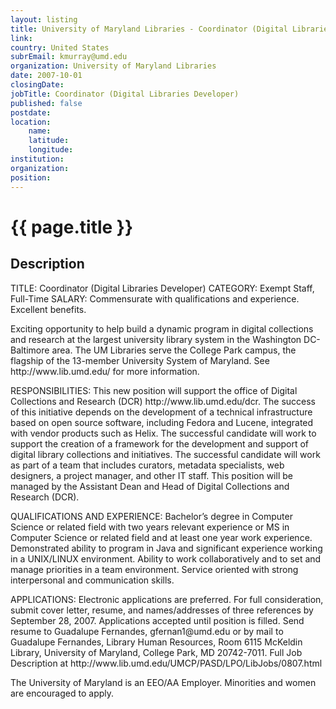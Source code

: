 ```yaml
---
layout: listing
title: University of Maryland Libraries - Coordinator (Digital Libraries Developer)
link:
country: United States
subrEmail: kmurray@umd.edu
organization: University of Maryland Libraries 
date: 2007-10-01
closingDate: 
jobTitle: Coordinator (Digital Libraries Developer)
published: false
postdate:
location:
	name: 
	latitude: 
	longitude: 
institution: 
organization: 
position: 
--- 
```



# {{ page.title }}

## Description


<p>TITLE:  	Coordinator (Digital Libraries Developer)
CATEGORY:	Exempt Staff, Full-Time
SALARY:	Commensurate with qualifications and experience. Excellent benefits.
</p>
<p>
Exciting opportunity to help build a dynamic program in digital collections and research at the largest university library system in the Washington DC-Baltimore area.   The UM Libraries serve the College Park campus, the flagship of the 13-member University System of Maryland.  See http://www.lib.umd.edu/ for more information.
</p>
<p>
RESPONSIBILITIES:  This new position will support the office of Digital Collections and Research (DCR) http://www.lib.umd.edu/dcr. The success of this initiative depends on the development of a technical infrastructure based on open source software, including Fedora and Lucene, integrated with vendor products such as Helix. The successful candidate will work to support the creation of a framework for the development and support of digital library collections and initiatives. The successful candidate will work  as part of a team that includes curators, metadata specialists, web designers, a project manager, and other IT staff. This position will be managed by the Assistant Dean and Head of Digital Collections and Research (DCR).</p>
<p>
QUALIFICATIONS AND EXPERIENCE:  Bachelor’s degree in Computer Science or related field with two years relevant experience or MS in Computer Science or related field and at least one year work experience.  Demonstrated ability to program in Java and significant experience working in a UNIX/LINUX environment. Ability to work collaboratively and to set and manage priorities in a team environment. Service oriented with strong interpersonal and communication skills. </p>
<p>
APPLICATIONS: Electronic applications are preferred.  For full consideration, submit cover letter, resume, and names/addresses of three references by September 28, 2007.  Applications accepted until position is filled. Send resume to Guadalupe Fernandes, gfernan1@umd.edu or by mail to Guadalupe Fernandes, Library Human Resources, Room 6115 McKeldin Library, University of Maryland, College Park, MD 20742-7011. 
Full Job Description at http://www.lib.umd.edu/UMCP/PASD/LPO/LibJobs/0807.html
 
The University of Maryland is an EEO/AA Employer. Minorities and women are encouraged to apply.

</p>
